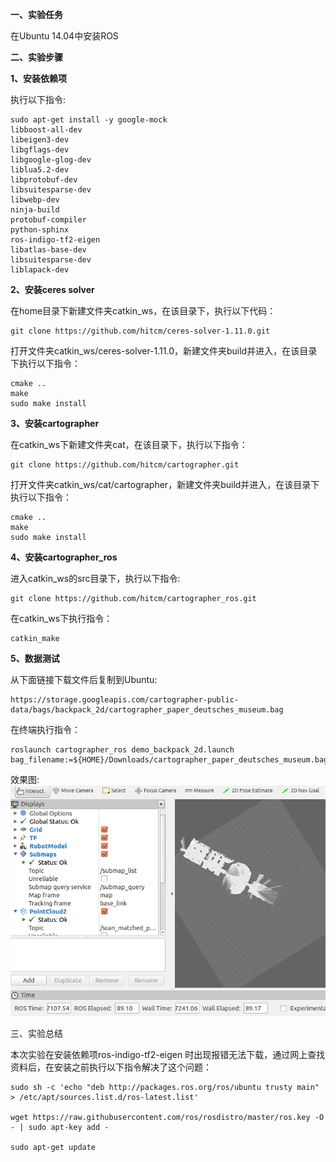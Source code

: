 **一、实验任务**

在Ubuntu 14.04中安装ROS

**二、实验步骤**

**1、安装依赖项**

执行以下指令:

	sudo apt-get install -y google-mock 
	libboost-all-dev  
	libeigen3-dev 
	libgflags-dev 
	libgoogle-glog-dev 
	liblua5.2-dev 
	libprotobuf-dev  
	libsuitesparse-dev 
	libwebp-dev 
	ninja-build 
	protobuf-compiler 
	python-sphinx  
	ros-indigo-tf2-eigen 
	libatlas-base-dev 
	libsuitesparse-dev 
	liblapack-dev

**2、安装ceres solver**

在home目录下新建文件夹catkin_ws，在该目录下，执行以下代码：
	
	git clone https://github.com/hitcm/ceres-solver-1.11.0.git  

打开文件夹catkin_ws/ceres-solver-1.11.0，新建文件夹build并进入，在该目录下执行以下指令：

	cmake ..
	make
	sudo make install

**3、安装cartographer**

在catkin_ws下新建文件夹cat，在该目录下，执行以下指令：

	git clone https://github.com/hitcm/cartographer.git

打开文件夹catkin_ws/cat/cartographer，新建文件夹build并进入，在该目录下执行以下指令：

	cmake ..
	make 
	sudo make install

**4、安装cartographer_ros**

进入catkin_ws的src目录下，执行以下指令:

	git clone https://github.com/hitcm/cartographer_ros.git

在catkin_ws下执行指令：

	catkin_make

**5、数据测试**

从下面链接下载文件后复制到Ubuntu:

	https://storage.googleapis.com/cartographer-public-data/bags/backpack_2d/cartographer_paper_deutsches_museum.bag

在终端执行指令：

	roslaunch cartographer_ros demo_backpack_2d.launch bag_filename:=${HOME}/Downloads/cartographer_paper_deutsches_museum.bag

效果图:
![](https://raw.githubusercontent.com/zhanggx9/ES2016_14353387/master/lab5/ros.png)

三、实验总结

本次实验在安装依赖项ros-indigo-tf2-eigen 时出现报错无法下载，通过网上查找资料后，在安装之前执行以下指令解决了这个问题：

	sudo sh -c 'echo "deb http://packages.ros.org/ros/ubuntu trusty main" > /etc/apt/sources.list.d/ros-latest.list'

	wget https://raw.githubusercontent.com/ros/rosdistro/master/ros.key -O - | sudo apt-key add -

	sudo apt-get update
